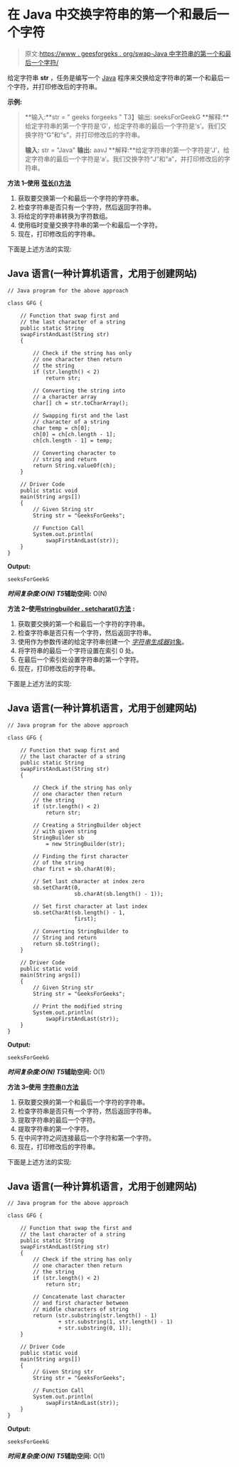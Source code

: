 # 在 Java 中交换字符串的第一个和最后一个字符

> 原文:[https://www . geesforgeks . org/swap-Java 中字符串的第一个和最后一个字符/](https://www.geeksforgeeks.org/swap-the-first-and-last-character-of-a-string-in-java/)

给定字符串 **str** ，任务是编写一个 [Java](https://www.geeksforgeeks.org/java/) 程序来交换给定字符串的第一个和最后一个字符，并打印修改后的字符串。

**示例:**

> **输入:**str = " geeks forgeeks "
> T3】输出: seeksForGeekG
> **解释:**给定字符串的第一个字符是‘G’，给定字符串的最后一个字符是‘s’。我们交换字符“G”和“s”，并打印修改后的字符串。
> 
> **输入:** str = "Java"
> **输出:** aavJ
> **解释:**给定字符串的第一个字符是‘J’，给定字符串的最后一个字符是‘a’。我们交换字符“J”和“a”，并打印修改后的字符串。

**方法 1–使用** [**弦长()方法**](https://www.geeksforgeeks.org/java-string-tochararray-example/)

1.  获取要交换第一个和最后一个字符的字符串。
2.  检查字符串是否只有一个字符，然后返回字符串。
3.  将给定的字符串转换为字符数组。
4.  使用临时变量交换字符串的第一个和最后一个字符。
5.  现在，打印修改后的字符串。

下面是上述方法的实现:

## Java 语言(一种计算机语言，尤用于创建网站)

```
// Java program for the above approach

class GFG {

    // Function that swap first and
    // the last character of a string
    public static String
    swapFirstAndLast(String str)
    {

        // Check if the string has only
        // one character then return
        // the string
        if (str.length() < 2)
            return str;

        // Converting the string into
        // a character array
        char[] ch = str.toCharArray();

        // Swapping first and the last
        // character of a string
        char temp = ch[0];
        ch[0] = ch[ch.length - 1];
        ch[ch.length - 1] = temp;

        // Converting character to
        // string and return
        return String.valueOf(ch);
    }

    // Driver Code
    public static void
    main(String args[])
    {
        // Given String str
        String str = "GeeksForGeeks";

        // Function Call
        System.out.println(
            swapFirstAndLast(str));
    }
}
```

**Output:**

```
seeksForGeekG

```

***时间复杂度:**O(N)*
T5**辅助空间:** O(N)

**方法 2–使用**[**stringbuilder . setcharat()方法**](https://www.geeksforgeeks.org/stringbuilder-setcharat-in-java-with-examples/) **:**

1.  获取要交换的第一个和最后一个字符的字符串。
2.  检查字符串是否只有一个字符，然后返回字符串。
3.  使用作为参数传递的给定字符串创建一个 [*字符串生成器*对象](https://www.geeksforgeeks.org/stringbuilder-class-in-java-with-examples/)。
4.  将字符串的最后一个字符设置在索引 0 处。
5.  在最后一个索引处设置字符串的第一个字符。
6.  现在，打印修改后的字符串。

下面是上述方法的实现:

## Java 语言(一种计算机语言，尤用于创建网站)

```
// Java program for the above approach

class GFG {

    // Function that swap first and
    // the last character of a string
    public static String
    swapFirstAndLast(String str)
    {

        // Check if the string has only
        // one character then return
        // the string
        if (str.length() < 2)
            return str;

        // Creating a StringBuilder object
        // with given string
        StringBuilder sb
            = new StringBuilder(str);

        // Finding the first character
        // of the string
        char first = sb.charAt(0);

        // Set last character at index zero
        sb.setCharAt(0,
                     sb.charAt(sb.length() - 1));

        // Set first character at last index
        sb.setCharAt(sb.length() - 1,
                     first);

        // Converting StringBuilder to
        // String and return
        return sb.toString();
    }

    // Driver Code
    public static void
    main(String args[])
    {
        // Given String str
        String str = "GeeksForGeeks";

        // Print the modified string
        System.out.println(
            swapFirstAndLast(str));
    }
}
```

**Output:**

```
seeksForGeekG

```

***时间复杂度:**O(N)*
T5**辅助空间:** O(1)

**方法 3–使用** [**字符串()方法**](https://www.geeksforgeeks.org/substring-in-java/)

1.  获取要交换的第一个和最后一个字符的字符串。
2.  检查字符串是否只有一个字符，然后返回字符串。
3.  提取字符串的最后一个字符。
4.  提取字符串的第一个字符。
5.  在中间字符之间连接最后一个字符和第一个字符。
6.  现在，打印修改后的字符串。

下面是上述方法的实现:

## Java 语言(一种计算机语言，尤用于创建网站)

```
// Java program for the above approach

class GFG {

    // Function that swap the first and
    // the last character of a string
    public static String
    swapFirstAndLast(String str)
    {
        // Check if the string has only
        // one character then return
        // the string
        if (str.length() < 2)
            return str;

        // Concatenate last character
        // and first character between
        // middle characters of string
        return (str.substring(str.length() - 1)
                + str.substring(1, str.length() - 1)
                + str.substring(0, 1));
    }

    // Driver Code
    public static void
    main(String args[])
    {
        // Given String str
        String str = "GeeksForGeeks";

        // Function Call
        System.out.println(
            swapFirstAndLast(str));
    }
}
```

**Output:**

```
seeksForGeekG

```

***时间复杂度:**O(N)*
T5**辅助空间:** O(1)